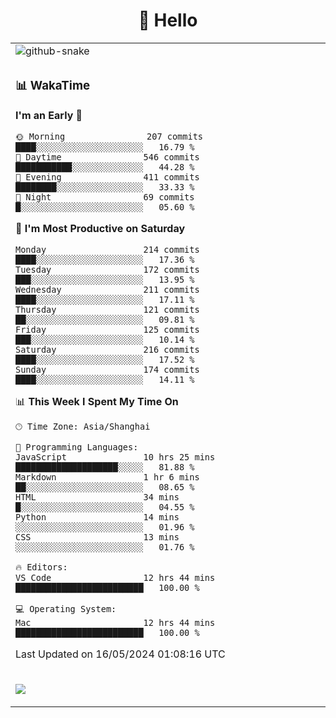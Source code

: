 <div align="center">

# 🙋 Hello

<table>

  <tr>
  <td>
    <img
  alt="github-snake"
  src="profile-snake-contrib/github-user-contribution.svg"
/>
  </td>
</tr>

<tr><td>

### 📊 WakaTime

<!--START_SECTION:waka-->
**I'm an Early 🐤** 

```text
🌞 Morning                207 commits         ████░░░░░░░░░░░░░░░░░░░░░   16.79 % 
🌆 Daytime                546 commits         ███████████░░░░░░░░░░░░░░   44.28 % 
🌃 Evening                411 commits         ████████░░░░░░░░░░░░░░░░░   33.33 % 
🌙 Night                  69 commits          █░░░░░░░░░░░░░░░░░░░░░░░░   05.60 % 
```
📅 **I'm Most Productive on Saturday** 

```text
Monday                   214 commits         ████░░░░░░░░░░░░░░░░░░░░░   17.36 % 
Tuesday                  172 commits         ███░░░░░░░░░░░░░░░░░░░░░░   13.95 % 
Wednesday                211 commits         ████░░░░░░░░░░░░░░░░░░░░░   17.11 % 
Thursday                 121 commits         ██░░░░░░░░░░░░░░░░░░░░░░░   09.81 % 
Friday                   125 commits         ███░░░░░░░░░░░░░░░░░░░░░░   10.14 % 
Saturday                 216 commits         ████░░░░░░░░░░░░░░░░░░░░░   17.52 % 
Sunday                   174 commits         ████░░░░░░░░░░░░░░░░░░░░░   14.11 % 
```


📊 **This Week I Spent My Time On** 

```text
🕑︎ Time Zone: Asia/Shanghai

💬 Programming Languages: 
JavaScript               10 hrs 25 mins      ████████████████████░░░░░   81.88 % 
Markdown                 1 hr 6 mins         ██░░░░░░░░░░░░░░░░░░░░░░░   08.65 % 
HTML                     34 mins             █░░░░░░░░░░░░░░░░░░░░░░░░   04.55 % 
Python                   14 mins             ░░░░░░░░░░░░░░░░░░░░░░░░░   01.96 % 
CSS                      13 mins             ░░░░░░░░░░░░░░░░░░░░░░░░░   01.76 % 

🔥 Editors: 
VS Code                  12 hrs 44 mins      █████████████████████████   100.00 % 

💻 Operating System: 
Mac                      12 hrs 44 mins      █████████████████████████   100.00 % 
```


 Last Updated on 16/05/2024 01:08:16 UTC
<!--END_SECTION:waka-->

</td></tr>
<td>
  <!-- programming tool icon 编程工具图标 -->

<img src="https://skillicons.dev/icons?i=sass,ts,jest,express,nuxt,firebase,gatsby,js,vue,react,redux,docker,discord,mongodb,stackoverflow,idea,git,vscode,github,gitlab,figma,vite,svg,next,gulp,webpack,bootstrap,jquery,swift,prisma" /><br>

  </td>
</table>
